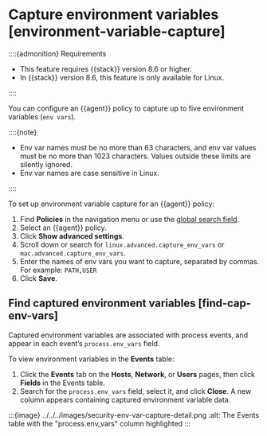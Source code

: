 # Capture environment variables [environment-variable-capture]

::::{admonition} Requirements
* This feature requires {{stack}} version 8.6 or higher.
* In {{stack}} version 8.6, this feature is only available for Linux.

::::


You can configure an {{agent}} policy to capture up to five environment variables (`env vars`).

::::{note}
* Env var names must be no more than 63 characters, and env var values must be no more than 1023 characters. Values outside these limits are silently ignored.
* Env var names are case sensitive in Linux.

::::


To set up environment variable capture for an {{agent}} policy:

1. Find **Policies** in the navigation menu or use the [global search field](../../../get-started/the-stack.md#kibana-navigation-search).
2. Select an {{agent}} policy.
3. Click **Show advanced settings**.
4. Scroll down or search for `linux.advanced.capture_env_vars` or `mac.advanced.capture_env_vars`.
5. Enter the names of env vars you want to capture, separated by commas. For example: `PATH,USER`
6. Click **Save**.


## Find captured environment variables [find-cap-env-vars]

Captured environment variables are associated with process events, and appear in each event’s `process.env_vars` field.

To view environment variables in the **Events** table:

1. Click the **Events** tab on the **Hosts**, **Network**, or **Users** pages, then click **Fields** in the Events table.
2. Search for the `process.env_vars` field, select it, and click **Close**. A new column appears containing captured environment variable data.

:::{image} ../../../images/security-env-var-capture-detail.png
:alt: The Events table with the "process.env_vars" column highlighted
:::
